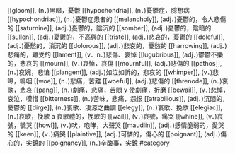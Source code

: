 [[gloom]], (n．)黑暗，憂鬱 
[[hypochondria]], (n．)憂鬱症，臆想病 
[[hypochondriac]], (n．)憂鬱症患者的 
[[melancholy]], (adj．)憂鬱的，令人悲傷的 
[[saturnine]], (adj．)憂鬱的，陰沉的 
[[somber]], (adj．)憂鬱的，陰暗的 
[[sullen]], (adj．)憂鬱的，不高興的 
[[triste]], (adj．)悲哀的，憂鬱的 
[[doleful]], (adj．)憂愁的，消沉的 
[[dolorous]], (adj．)悲哀的，憂愁的 
[[harrowing]], (adj．)悲痛的，難受的 
[[lament]], (v．n．)悲傷、哀悼 
[[lugubrious]], (adj．)鬱鬱不樂的，悲哀的 
[[mourn]], (v．)哀悼，哀傷 
[[mournful]], (adj．)悲傷的 
[[pathos]], (n．)哀婉，悲愴 
[[plangent]], (adj．)如泣如訴的，悲哀的 
[[whimper]], (v．)悲嗥，鳴咽 
[[woe]], (n．)悲痛，苦難 
[[woeful]], (adj．)悲傷的 
[[threnode]], (n．)哀歌，悲哀 
[[pang]], (n．)劇痛，悲痛，苦悶 v 使劇痛，折磨 
[[bewail]], (v．)悲悼，哀泣，嘆惜 
[[bitterness]], (n．)苦味，悲痛，怨恨 
[[atrabilious]], (adj．)沉悶的，憂鬱的 
[[dirge]], (n．)哀歌、淒涼之曲調 
[[elegy]], (n．)哀歌、挽歌 
[[elegiac]], (n．)哀歌，挽歌 a 哀歌體的，挽歌的 
[[wail]], (v．)哀號，痛哭 
[[whine]], (v．)哀號，號哭 
[[howl]], (v．)吠，咆哮，大聲哭 
[[maudlin]], (adj．)感情脆弱的，愛哭的 
[[keen]], (v．)痛哭 
[[plaintive]], (adj．)可憐的，傷心的 
[[poignant]], (adj．)傷心的，尖銳的 
[[poignancy]], (n．)辛酸事，尖銳 
#category
